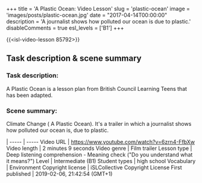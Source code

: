 +++
title = 'A Plastic Ocean: Video Lesson'
slug = 'plastic-ocean'
image = 'images/posts/plastic-ocean.jpg'
date = "2017-04-14T00:00:00"
description = 'A journalist shows how polluted our ocean is due to plastic.'
disableComments = true
esl_levels = ['B1']
+++

{{<isl-video-lesson 85792>}}

## Task description & scene summary
### Task description:
A Plastic Ocean is a lesson plan from British Council Learning Teens that has been adapted.
### Scene summary:
Climate Change ( A Plastic Ocean). It's a trailer in which a journalist shows how polluted our ocean is, due to plastic.

 | 
----- | -----
Video URL | https://www.youtube.com/watch?v=6zrn4-FfbXw
Video length | 2 minutes 9 seconds
Video genre | Film trailer
Lesson type | Deep listening comprehension - Meaning check ("Do you understand what it means?")
Level | Intermediate (B1)
Student types | high school
Vocabulary | Environment
Copyright license | iSLCollective Copyright License
First published | 2019-02-06, 21:42:54 (GMT+1)

